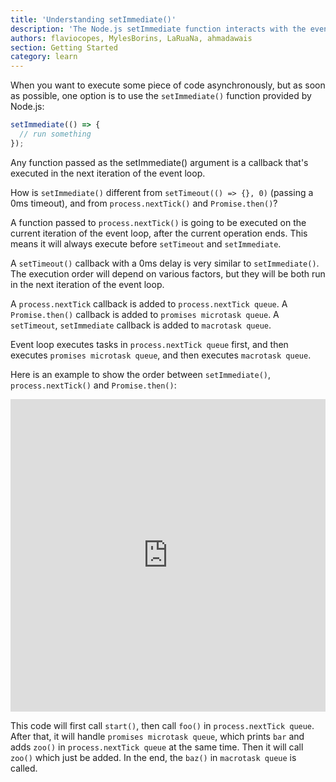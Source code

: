 ```yaml
---
title: 'Understanding setImmediate()'
description: 'The Node.js setImmediate function interacts with the event loop in a special way'
authors: flaviocopes, MylesBorins, LaRuaNa, ahmadawais
section: Getting Started
category: learn
---
```


When you want to execute some piece of code asynchronously, but as soon as possible, one option is to use the `setImmediate()` function provided by Node.js:

```js
setImmediate(() => {
  // run something
});
```

Any function passed as the setImmediate() argument is a callback that's executed in the next iteration of the event loop.

How is `setImmediate()` different from `setTimeout(() => {}, 0)` (passing a 0ms timeout), and from `process.nextTick()` and `Promise.then()`?

A function passed to `process.nextTick()` is going to be executed on the current iteration of the event loop, after the current operation ends. This means it will always execute before `setTimeout` and `setImmediate`.

A `setTimeout()` callback with a 0ms delay is very similar to `setImmediate()`. The execution order will depend on various factors, but they will be both run in the next iteration of the event loop.

A `process.nextTick` callback is added to `process.nextTick queue`. A `Promise.then()` callback is added to `promises microtask queue`. A `setTimeout`, `setImmediate` callback is added to `macrotask queue`.

Event loop executes tasks in `process.nextTick queue` first, and then executes `promises microtask queue`, and then executes `macrotask queue`.

Here is an example to show the order between `setImmediate()`, `process.nextTick()` and `Promise.then()`:

<iframe
  title="A simple example for showing difference between setImmediate nextTick Promise"
  src="https://stackblitz.com/edit/nodejs-dev-setimmediate?file=index.js
  &zenmode=1&view=editor"
  alt="nodejs-dev-setimmediate-example on StackBlitz"
  style="height: 500px; width: 100%; border: 0;">
</iframe>

This code will first call `start()`, then call `foo()` in `process.nextTick queue`. After that, it will handle `promises microtask queue`, which prints `bar` and adds `zoo()` in `process.nextTick queue` at the same time. Then it will call `zoo()` which just be added. In the end, the `baz()` in `macrotask queue` is called.
